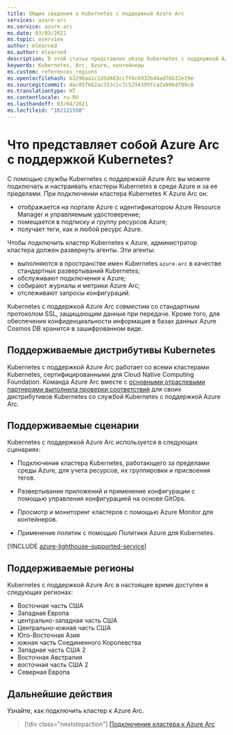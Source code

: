 ```yaml
---
title: Общие сведения о Kubernetes с поддержкой Azure Arc
services: azure-arc
ms.service: azure-arc
ms.date: 03/03/2021
ms.topic: overview
author: mlearned
ms.author: mlearned
description: В этой статье представлен обзор Kubernetes с поддержкой Azure Arc.
keywords: Kubernetes, Arc, Azure, контейнеры
ms.custom: references_regions
ms.openlocfilehash: b3296aa1c1d5d463cc7f4cb932b44ad76632e19e
ms.sourcegitcommit: dac05f662ac353c1c7c5294399fca2a99b4f89c8
ms.translationtype: HT
ms.contentlocale: ru-RU
ms.lasthandoff: 03/04/2021
ms.locfileid: "102121598"
---
```

# <a name="what-is-azure-arc-enabled-kubernetes"></a>Что представляет собой Azure Arc с поддержкой Kubernetes?

С помощью службы Kubernetes с поддержкой Azure Arc вы можете подключать и настраивать кластеры Kubernetes в среде Azure и за ее пределами. При подключении кластера Kubernetes К Azure Arc он:
* отображается на портале Azure с идентификатором Azure Resource Manager и управляемым удостоверение; 
* помещается в подписку и группу ресурсов Azure;
* получает теги, как и любой ресурс Azure. 

Чтобы подключить кластер Kubernetes к Azure, администратор кластера должен развернуть агенты. Эти агенты:
* выполняются в пространстве имен Kubernetes `azure-arc` в качестве стандартных развертываний Kubernetes;
* обслуживают подключения к Azure;
* собирают журналы и метрики Azure Arc;
* отслеживают запросы конфигураций. 

Kubernetes с поддержкой Azure Arc совместим со стандартным протоколом SSL, защищающим данные при передаче. Кроме того, для обеспечения конфиденциальности информация в базах данных Azure Cosmos DB хранится в зашифрованном виде.

## <a name="supported-kubernetes-distributions"></a>Поддерживаемые дистрибутивы Kubernetes

Kubernetes с поддержкой Azure Arc работает со всеми кластерами Kubernetes, сертифицированными для Cloud Native Computing Foundation. Команда Azure Arc вместе с [основными отраслевыми партнерами выполнила проверки соответствия](./validation-program.md) для своих дистрибутивов Kubernetes со службой Kubernetes с поддержкой Azure Arc.

## <a name="supported-scenarios"></a>Поддерживаемые сценарии 

Kubernetes с поддержкой Azure Arc используется в следующих сценариях: 

* Подключение кластера Kubernetes, работающего за пределами среды Azure, для учета ресурсов, их группировки и присвоения тегов.

* Развертывание приложений и применение конфигурации с помощью управления конфигурацией на основе GitOps. 

* Просмотр и мониторинг кластеров с помощью Azure Monitor для контейнеров. 

* Применение политик с помощью Политики Azure для Kubernetes. 

[!INCLUDE [azure-lighthouse-supported-service](../../../includes/azure-lighthouse-supported-service.md)]

## <a name="supported-regions"></a>Поддерживаемые регионы 

Kubernetes с поддержкой Azure Arc в настоящее время доступен в следующих регионах: 

* Восточная часть США
* Западная Европа
* центрально-западная часть США
* Центрально-южная часть США
* Юго-Восточная Азия
* южная часть Соединенного Королевства
* Западная часть США 2
* Восточная Австралия
* восточная часть США 2
* Северная Европа

## <a name="next-steps"></a>Дальнейшие действия

Узнайте, как подключить кластер к Azure Arc.
> [!div class="nextstepaction"]
> [Подключение кластера к Azure Arc](./quickstart-connect-cluster.md)
